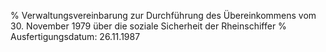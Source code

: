 % Verwaltungsvereinbarung zur Durchführung des Übereinkommens vom 30. November 1979 über die soziale Sicherheit der Rheinschiffer
% Ausfertigungsdatum: 26.11.1987
 